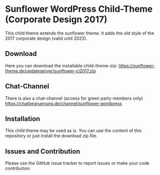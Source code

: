 Sunflower WordPress Child-Theme (Corporate Design 2017)
=======================================================
 This child theme extends the sunflower theme. It adds the *old* style of the 2017 corporate design (valid until 2023).

Download
--------

Here you can download the installable child-theme-zip: https://sunflower-theme.de/updateserver/sunflower-ci2017.zip

## Chat-Channel
There is also a chat-channel (access for green party members only)
https://chatbegruenung.de/channel/sunflower-wordpress


Installation
------------

This child theme may be used as is. You can use the content of this repository or just install the download zip file.

## Issues and Contribution

Please use the GitHub issue tracker to report issues or make your code contribution.
